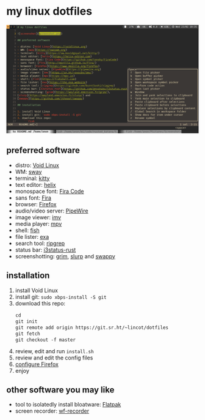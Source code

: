 # my linux dotfiles

![screenshot](screenshot.png)

## preferred software

- distro: [Void Linux](https://voidlinux.org)
- WM: [sway](https://swaywm.org)
- terminal: [kitty](https://sw.kovidgoyal.net/kitty/)
- text editor: [helix](https://helix-editor.com)
- monospace font: [Fira Code](https://github.com/tonsky/FiraCode)
- sans font: [Fira](http://mozilla.github.io/Fira/)
- browser: [Firefox](https://www.mozilla.org/firefox)
- audio/video server: [PipeWire](https://pipewire.org)
- image viewer: [imv](https://sr.ht/~exec64/imv/)
- media player: [mpv](https://mpv.io)
- shell: [fish](https://fishshell.com)
- file lister: [exa](https://the.exa.website)
- search tool: [ripgrep](https://github.com/BurntSushi/ripgrep)
- status bar: [i3status-rust](https://github.com/greshake/i3status-rust/)
- screenshotting: [grim](https://wayland.emersion.fr/grim/),
[slurp](https://wayland.emersion.fr/slurp/) and
[swappy](https://github.com/jtheoof/swappy)

## installation

1. install Void Linux
2. install git: `sudo xbps-install -S git`
3. download this repo:
    ```fish
    cd
    git init
    git remote add origin https://git.sr.ht/~lincot/dotfiles
    git fetch
    git checkout -f master
    ```
4. review, edit and run `install.sh`
5. review and edit the config files
6. [configure Firefox](ff_configuration.md)
7. enjoy

## other software you may like

- tool to isolatedly install bloatware: [Flatpak](https://www.flatpak.org)
- screen recorder: [wf-recorder](https://github.com/ammen99/wf-recorder)
